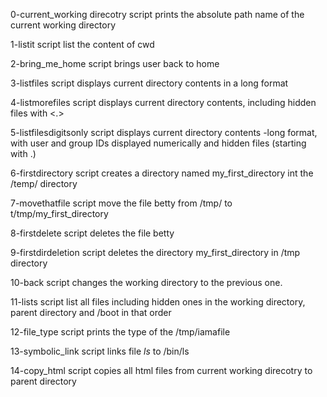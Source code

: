 0-current_working direcotry script prints the absolute path name of the current working directory

1-listit script list the content of cwd

2-bring_me_home script brings user back to home

3-listfiles script displays current directory contents in a long format

4-listmorefiles script displays current directory contents, including hidden files with <.> 

5-listfilesdigitsonly script displays current directory contents -long format, with user and group IDs displayed numerically and hidden files (starting with .)

6-firstdirectory script creates a directory named my_first_directory int the /temp/ directory

7-movethatfile script move the file betty from /tmp/ to t/tmp/my_first_directory

8-firstdelete script deletes the file betty

9-firstdirdeletion script deletes the directory my_first_directory in /tmp directory

10-back script changes the working directory to the previous one.

11-lists script list all files including hidden ones in the working directory, parent directory and /boot in that order

12-file_type script prints the type of the /tmp/iamafile

13-symbolic_link script links file _ls_ to /bin/ls

14-copy_html script copies all html files from current working direcotry to parent directory
